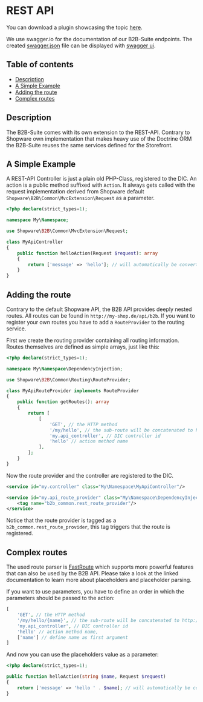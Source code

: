 # REST API

You can download a plugin showcasing the topic [here](../example-plugins/B2bRestApi.zip).

We use swagger.io for the documentation of our B2B-Suite endpoints. The created [swagger.json](https://gitlab.com/shopware/shopware/enterprise/b2b/-/blob/minor/swagger.json) file can be displayed with [swagger ui](http://swagger.io/swagger-ui/).

## Table of contents

* [Description](#description)
* [A Simple Example](#a-simple-example)
* [Adding the route](#adding-the-route)
* [Complex routes](#complex-routes)

## Description

The B2B-Suite comes with its own extension to the REST-API. Contrary to Shopware own implementation that makes heavy use 
of the Doctrine ORM the B2B-Suite reuses the same services defined for the Storefront.

## A Simple Example

A REST-API Controller is just a plain old PHP-Class, registered to the DIC. 
An action is a public method suffixed with `Action`. 
It always gets called with the request implementation derived from Shopware default `Shopware\B2B\Common\MvcExtension\Request` as a parameter.

```php
<?php declare(strict_types=1);

namespace My\Namespace;

use Shopware\B2B\Common\MvcExtension\Request;

class MyApiController
{
    public function helloAction(Request $request): array
    {
        return ['message' => 'hello']; // will automatically be converted to JSON
    }
}
```

## Adding the route

Contrary to the default Shopware API, the B2B API provides deeply nested routes. All routes can be found in `http://my-shop.de/api/b2b`. 
If you want to register your own routes you have to add a `RouteProvider` to the routing service.

First we create the routing provider containing all routing information. Routes themselves are defined as simple arrays, just like this:

```php
<?php declare(strict_types=1);

namespace My\Namespace\DependencyInjection;

use Shopware\B2B\Common\Routing\RouteProvider;

class MyApiRouteProvider implements RouteProvider
{
    public function getRoutes(): array
    {
        return [
            [
                'GET', // the HTTP method
                '/my/hello', // the sub-route will be concatenated to http://my-shop.de/api/b2b/my/hello
                'my.api_controller', // DIC controller id
                'hello' // action method name
            ],
        ];
    }
}
```

Now the route provider and the controller are registered to the DIC.

```xml
<service id="my.controller" class="My\Namespace\MyApiController"/>

<service id="my.api_route_provider" class="My\Namespace\DependencyInjection\MyApiRouteProvider">
    <tag name="b2b_common.rest_route_provider"/>
</service>
```

Notice that the route provider is tagged as a `b2b_common.rest_route_provider`, this tag triggers that the route is registered.

## Complex routes

The used route parser is [FastRoute](https://github.com/nikic/FastRoute#defining-routes) which supports more powerful features that can also be used by the B2B API. 
Please take a look at the linked documentation to learn more about placeholders and placeholder parsing.

If you want to use parameters, you have to define an order in which the parameters should be passed to the action:

```php
[
    'GET', // the HTTP method
    '/my/hello/{name}', // the sub-route will be concatenated to http://my-shop.de/api/b2b/my/hello/world
    'my.api_controller', // DIC controller id
    'hello' // action method name,
    ['name'] // define name as first argument
]
```

And now you can use the placeholders value as a parameter:

```php
<?php declare(strict_types=1);

public function helloAction(string $name, Request $request)
{
    return ['message' => 'hello ' . $name]; // will automatically be converted to JSON
}
```